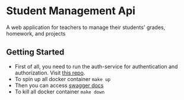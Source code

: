# Student Management Api

A web application for teachers to manage their students' grades, homework, and projects

## Getting Started
- First of all, you need to run the  auth-service for authentication and authorization. Visit [this repo](https://github.com/orbirpinar/student-management-auth-service).
- To spin up all docker container
``
  make up  
``
- Then you can access [swagger docs](http://localhost:8082/swagger-ui.html)
- To kill all docker container
``
make down
``

